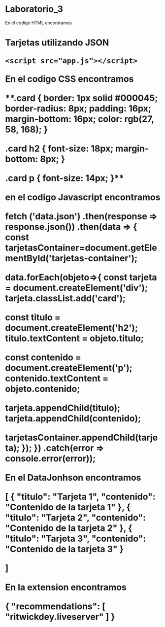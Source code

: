 # Laboratorio_3



En el codigo HTML encontramos

<!DOCTYPE html>
<html lang="es">
<head>
    <meta charset="UTF-8">
    <meta http-equiv="X-UA-Compatible" content="IE=edge">
    <meta name="viewport" content="width=device-width, initial-scale=1.0">
    <title>Web de tarjetas</title>
    <link rel="stylesheet" href="estilos.css">
</head>
<body>
    <h1>Tarjetas utilizando JSON
    <div id="tarjetas-container"></div>

    <script src="app.js"></script>
</body>
</html>

En el codigo CSS encontramos 

**.card {
    border: 1px solid #000045;
    border-radius: 8px;
    padding: 16px;
    margin-bottom: 16px;
    color: rgb(27, 58, 168);
}

.card h2 {
    font-size: 18px;
    margin-bottom: 8px;
}

.card p {
    font-size: 14px;
}**

en el codigo Javascript encontramos

fetch ('data.json')
.then(response => response.json())
.then(data => {
const tarjetasContainer=document.getElementById('tarjetas-container');

data.forEach(objeto=>{
const tarjeta = document.createElement('div');
tarjeta.classList.add('card');

const titulo = document.createElement('h2');
titulo.textContent = objeto.titulo;
        
const contenido = document.createElement('p');
contenido.textContent = objeto.contenido;

tarjeta.appendChild(titulo);
tarjeta.appendChild(contenido);

tarjetasContainer.appendChild(tarjeta);
});
})
.catch(error => console.error(error));

En el DataJonhson encontramos

[
    {
        "titulo": "Tarjeta 1",
        "contenido": "Contenido de la tarjeta 1"
    },
    {
        "titulo": "Tarjeta 2",
        "contenido": "Contenido de la tarjeta 2"
    },
    {
        "titulo": "Tarjeta 3",
        "contenido": "Contenido de la tarjeta 3"
    }

]


En la extension encontramos

{
    "recommendations": [
        "ritwickdey.liveserver"
    ]
}
